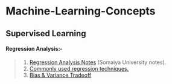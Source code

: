 # Machine-Learning-Concepts

## **Supervised Learning**

#### **Regression Analysis:-**
>   1. [Regression Analysis Notes](https://github.com/Raj-dot-GitHub/Machine-Learning-Concepts/blob/main/Supervised%20Learning/Regression%20Analysis%20Notes%20(2).pdf) (Somaiya University notes).
>   2. [Commonly used regression techniques.](https://www.analyticsvidhya.com/blog/2015/08/comprehensive-guide-regression/#)
>   3. [Bias & Variance Tradeoff](https://www.analyticsvidhya.com/blog/2020/08/bias-and-variance-tradeoff-machine-learning/)
